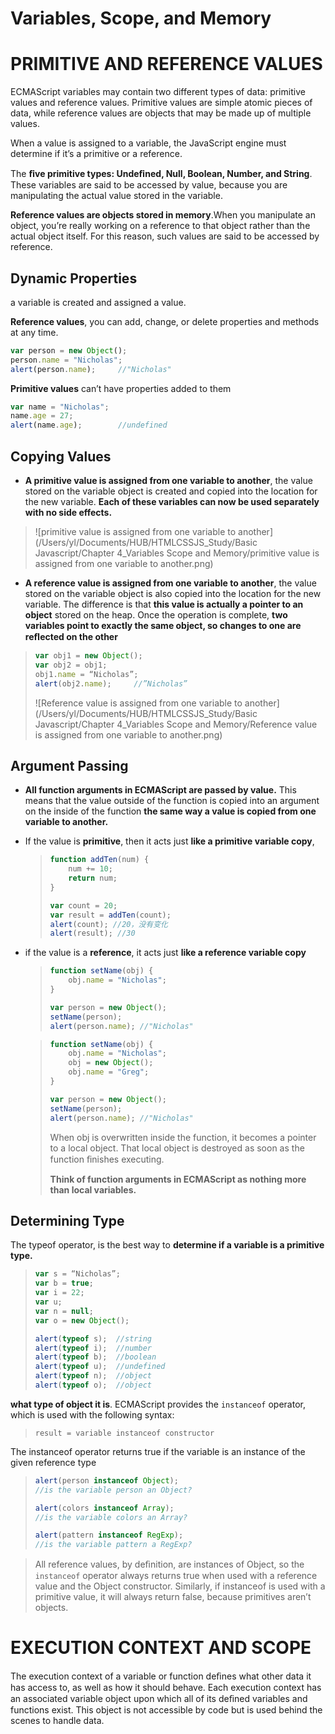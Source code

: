 # Variables, Scope, and Memory

# PRIMITIVE AND REFERENCE VALUES

ECMAScript variables may contain two different types of data: primitive values and reference values. Primitive values are simple atomic pieces of data, while reference values are objects that may be made up of multiple values.

When a value is assigned to a variable, the JavaScript engine must determine if it’s a primitive or a reference. 

The **ﬁve primitive types: Undeﬁned, Null, Boolean, Number, and String**. These variables are said to be accessed by value, because you are manipulating the actual value stored in the variable.

**Reference values are objects stored in memory**.When you manipulate an object, you’re really working on a reference to that object rather than the actual object itself. For this reason, such values are said to be accessed by reference.



## Dynamic Properties

a variable is created and assigned a value.

**Reference values**, you can add, change, or delete properties and methods at any time.

```javascript
var person = new Object();
person.name = "Nicholas";
alert(person.name);		//"Nicholas"
```

**Primitive values** can’t have properties added to them 

```javascript
var name = "Nicholas";
name.age = 27;
alert(name.age);		//undefined
```



## Copying Values

- **A primitive value is assigned from one variable to another**, the value stored on the variable object is created and copied into the location for the new variable. **Each of these variables can now be used separately with no side effects.**

> ![primitive value is assigned from one variable to another](/Users/yl/Documents/HUB/HTMLCSSJS_Study/Basic Javascript/Chapter 4_Variables Scope and Memory/primitive value is assigned from one variable to another.png)



- **A reference value is assigned from one variable to another**, the value stored on the variable object is also copied into the location for the new variable. The difference is that **this value is actually a pointer to an object** stored on the heap. Once the operation is complete, **two variables point to exactly the same object, so changes to one are reﬂected on the other**

> ```javascript
> var obj1 = new Object(); 
> var obj2 = obj1; 
> obj1.name = “Nicholas”; 
> alert(obj2.name); 	//”Nicholas”
> ```
>
> ![Reference value is assigned from one variable to another](/Users/yl/Documents/HUB/HTMLCSSJS_Study/Basic Javascript/Chapter 4_Variables Scope and Memory/Reference value is assigned from one variable to another.png)



## Argument Passing

- **All function arguments in ECMAScript are passed by value.** This means that the value outside of the function is copied into an argument on the inside of the function **the same way a value is copied from one variable to another.**


- If the value is **primitive**, then it acts just **like a primitive variable copy**,

  > ```javascript
  > function addTen(num) { 
  > 	num += 10;
  >     return num; 
  > }
  >
  > var count = 20; 
  > var result = addTen(count); 
  > alert(count); //20，没有变化 
  > alert(result); //30
  > ```


- if the value is a **reference**, it acts just **like a reference variable copy**

  > ```javascript
  > function setName(obj) { 
  > 	obj.name = "Nicholas"; 
  > }
  >
  > var person = new Object(); 
  > setName(person); 
  > alert(person.name); //"Nicholas"
  > ```

  > ```javascript
  > function setName(obj) { 
  > 	obj.name = "Nicholas"; 
  > 	obj = new Object(); 
  > 	obj.name = "Greg"; 
  > }
  >
  > var person = new Object(); 
  > setName(person); 
  > alert(person.name); //"Nicholas"
  > ```
  >
  > When obj is overwritten inside the function, it becomes a pointer to a local object. That local object is destroyed as soon as the function ﬁnishes executing.
  >
  > **Think of function arguments in ECMAScript as nothing more than local variables.**




## Determining Type

The typeof operator, is the best way to **determine if a variable is a primitive type.**

> ```javascript
> var s = “Nicholas”; 
> var b = true; 
> var i = 22; 
> var u; 
> var n = null; 
> var o = new Object();
>
> alert(typeof s);	//string 
> alert(typeof i);	//number  
> alert(typeof b);	//boolean  
> alert(typeof u);	//undefined  
> alert(typeof n);	//object 
> alert(typeof o);	//object
> ```



**what type of object it is**. ECMAScript provides the `instanceof` operator, which is used with the following syntax:

> `result = variable instanceof constructor`

The instanceof operator returns true if the variable is an instance of the given reference type

> ```javascript
> alert(person instanceof Object);	
> //is the variable person an Object? 
>
> alert(colors instanceof Array); 
> //is the variable colors an Array?
>
> alert(pattern instanceof RegExp);
> //is the variable pattern a RegExp?
> ```



> All reference values, by deﬁnition, are instances of Object, so the `instanceof` operator always returns true when used with a reference value and the Object constructor. Similarly, if instanceof is used with a primitive value, it will always return false, because primitives aren’t objects.



# EXECUTION CONTEXT AND SCOPE

The execution context of a variable or function deﬁnes what other data it has access to, as well as how it should behave. Each execution context has an associated variable object upon which all of its deﬁned variables and functions exist. This object is not accessible by code but is used behind the scenes to handle data.